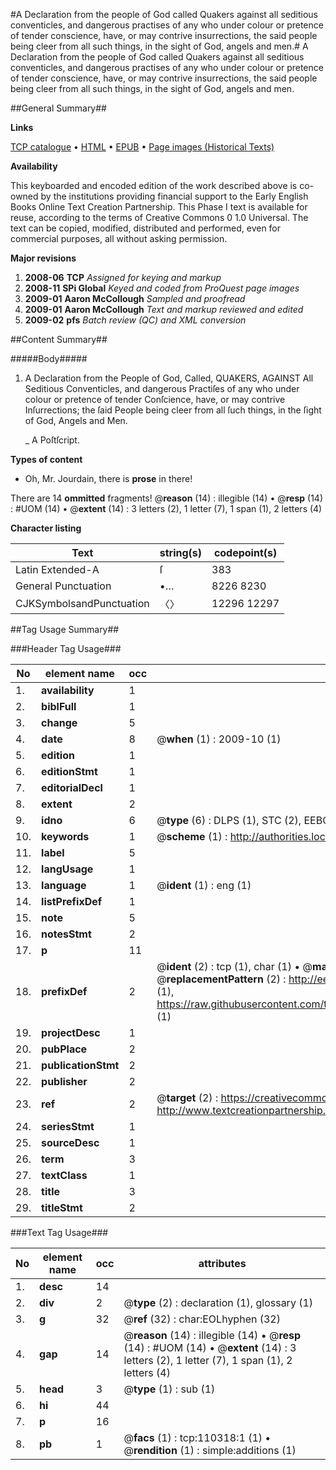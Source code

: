 #A Declaration from the people of God called Quakers against all seditious conventicles, and dangerous practises of any who under colour or pretence of tender conscience, have, or may contrive insurrections, the said people being cleer from all such things, in the sight of God, angels and men.#
A Declaration from the people of God called Quakers against all seditious conventicles, and dangerous practises of any who under colour or pretence of tender conscience, have, or may contrive insurrections, the said people being cleer from all such things, in the sight of God, angels and men.

##General Summary##

**Links**

[TCP catalogue](http://www.ota.ox.ac.uk/tcp/)  • 
[HTML](http://tei.it.ox.ac.uk/tcp/Texts-HTML/free/A37/A37348.html)  • 
[EPUB](http://tei.it.ox.ac.uk/tcp/Texts-EPUB/free/A37/A37348.epub) • 
[Page images (Historical Texts)](https://data.historicaltexts.jisc.ac.uk/view?pubId=eebo-31355060e&pageId=eebo-31355060e-110318-1)

**Availability**

This keyboarded and encoded edition of the
	       work described above is co-owned by the institutions
	       providing financial support to the Early English Books
	       Online Text Creation Partnership. This Phase I text is
	       available for reuse, according to the terms of Creative
	       Commons 0 1.0 Universal. The text can be copied,
	       modified, distributed and performed, even for
	       commercial purposes, all without asking permission.

**Major revisions**

1. __2008-06__ __TCP__ *Assigned for keying and markup*
1. __2008-11__ __SPi Global__ *Keyed and coded from ProQuest page images*
1. __2009-01__ __Aaron McCollough__ *Sampled and proofread*
1. __2009-01__ __Aaron McCollough__ *Text and markup reviewed and edited*
1. __2009-02__ __pfs__ *Batch review (QC) and XML conversion*

##Content Summary##

#####Body#####

1. A Declaration from the People of God, Called, QUAKERS, AGAINST All Seditious Conventicles, and dangerous Practiſes of any who under colour or pretence of tender Conſcience, have, or may contrive Inſurrections; the ſaid People being cleer from all ſuch things, in the ſight of God, Angels and Men.

    _ A Poſtſcript.

**Types of content**

  * Oh, Mr. Jourdain, there is **prose** in there!

There are 14 **ommitted** fragments! 
 @__reason__ (14) : illegible (14)  •  @__resp__ (14) : #UOM (14)  •  @__extent__ (14) : 3 letters (2), 1 letter (7), 1 span (1), 2 letters (4)

**Character listing**


|Text|string(s)|codepoint(s)|
|---|---|---|
|Latin Extended-A|ſ|383|
|General Punctuation|•…|8226 8230|
|CJKSymbolsandPunctuation|〈〉|12296 12297|

##Tag Usage Summary##

###Header Tag Usage###

|No|element name|occ|attributes|
|---|---|---|---|
|1.|__availability__|1||
|2.|__biblFull__|1||
|3.|__change__|5||
|4.|__date__|8| @__when__ (1) : 2009-10 (1)|
|5.|__edition__|1||
|6.|__editionStmt__|1||
|7.|__editorialDecl__|1||
|8.|__extent__|2||
|9.|__idno__|6| @__type__ (6) : DLPS (1), STC (2), EEBO-CITATION (1), OCLC (1), VID (1)|
|10.|__keywords__|1| @__scheme__ (1) : http://authorities.loc.gov/ (1)|
|11.|__label__|5||
|12.|__langUsage__|1||
|13.|__language__|1| @__ident__ (1) : eng (1)|
|14.|__listPrefixDef__|1||
|15.|__note__|5||
|16.|__notesStmt__|2||
|17.|__p__|11||
|18.|__prefixDef__|2| @__ident__ (2) : tcp (1), char (1)  •  @__matchPattern__ (2) : ([0-9\-]+):([0-9IVX]+) (1), (.+) (1)  •  @__replacementPattern__ (2) : http://eebo.chadwyck.com/downloadtiff?vid=$1&page=$2 (1), https://raw.githubusercontent.com/textcreationpartnership/Texts/master/tcpchars.xml#$1 (1)|
|19.|__projectDesc__|1||
|20.|__pubPlace__|2||
|21.|__publicationStmt__|2||
|22.|__publisher__|2||
|23.|__ref__|2| @__target__ (2) : https://creativecommons.org/publicdomain/zero/1.0/ (1), http://www.textcreationpartnership.org/docs/. (1)|
|24.|__seriesStmt__|1||
|25.|__sourceDesc__|1||
|26.|__term__|3||
|27.|__textClass__|1||
|28.|__title__|3||
|29.|__titleStmt__|2||


###Text Tag Usage###

|No|element name|occ|attributes|
|---|---|---|---|
|1.|__desc__|14||
|2.|__div__|2| @__type__ (2) : declaration (1), glossary (1)|
|3.|__g__|32| @__ref__ (32) : char:EOLhyphen (32)|
|4.|__gap__|14| @__reason__ (14) : illegible (14)  •  @__resp__ (14) : #UOM (14)  •  @__extent__ (14) : 3 letters (2), 1 letter (7), 1 span (1), 2 letters (4)|
|5.|__head__|3| @__type__ (1) : sub (1)|
|6.|__hi__|44||
|7.|__p__|16||
|8.|__pb__|1| @__facs__ (1) : tcp:110318:1 (1)  •  @__rendition__ (1) : simple:additions (1)|
